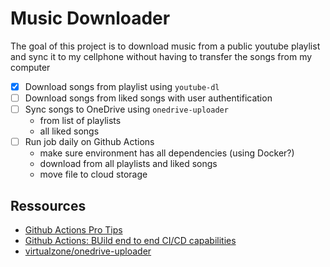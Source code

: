 # Music Downloader

The goal of this project is to download music from a public youtube playlist 
and sync it to my cellphone without having to transfer the songs from my 
computer


- [X] Download songs from playlist using `youtube-dl`
- [ ] Download songs from liked songs with user authentification
- [ ] Sync songs to OneDrive using `onedrive-uploader`
	* from list of playlists
	* all liked songs
- [ ] Run job daily on Github Actions
	* make sure environment has all dependencies (using Docker?)
	* download from all playlists and liked songs
	* move file to cloud storage


## Ressources

- [Github Actions Pro Tips](https://www.youtube.com/watch?v=47zYGHwXPmE&list=PLtvmFy4Ed_DL4Vd2uup0ZT6o_HFSaF-yW)
- [Github Actions: BUild end to end CI/CD capabilities](https://www.youtube.com/watch?v=WQMz0AnJ6uU&list=PLtvmFy4Ed_DIDu2cKP3NerA7Z-bPGYkiw)
- [virtualzone/onedrive-uploader](https://github.com/virtualzone/onedrive-uploader)


